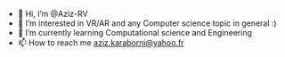 - 👋 Hi, I’m @Aziz-RV
- 👀 I’m interested in VR/AR and any Computer science topic in general :)
- 🌱 I’m currently learning Computational science and Engineering
- 📫 How to reach me aziz.karaborni@yahoo.fr

<!---
Aziz-RV/Aziz-RV is a ✨ special ✨ repository because its `README.md` (this file) appears on your GitHub profile.
You can click the Preview link to take a look at your changes.
--->
